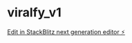 # viralfy_v1

[Edit in StackBlitz next generation editor ⚡️](https://stackblitz.com/~/github.com/uandersonal11/viralfy_v1)